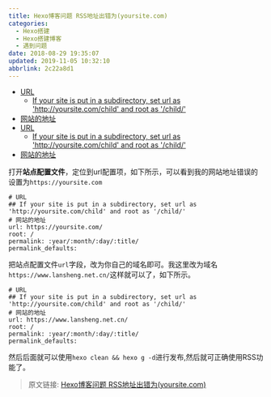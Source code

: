 ```yaml
---
title: Hexo博客问题 RSS地址出错为(yoursite.com)
categories: 
  - Hexo搭建
  - Hexo搭建博客
  - 遇到问题
date: 2018-08-29 19:35:07
updated: 2019-11-05 10:32:10
abbrlink: 2c22a8d1
---
```

- [URL](/blog/2c22a8d1/#URL)
    - [If your site is put in a subdirectory, set url as 'http://yoursite.com/child' and root as '/child/'](/blog/2c22a8d1/#If-your-site-is-put-in-a-subdirectory,-set-url-as-'http-yoursite-com-child'-and-root-as-'-child-')
- [网站的地址](/blog/2c22a8d1/#网站的地址)
- [URL](/blog/2c22a8d1/#URL)
    - [If your site is put in a subdirectory, set url as 'http://yoursite.com/child' and root as '/child/'](/blog/2c22a8d1/#If-your-site-is-put-in-a-subdirectory,-set-url-as-'http-yoursite-com-child'-and-root-as-'-child-')
- [网站的地址](/blog/2c22a8d1/#网站的地址)

<!--more-->
<script src="https://cdn.bootcss.com/jquery/3.4.0/jquery.slim.min.js"></script>
<script>$(document).ready(function () {$(".post-body > ul:nth-child(1)").hide();});</script>

<!--end-->
打开**站点配置文件**，定位到url配置项，如下所示，可以看到我的网站地址错误的设置为`https://yoursite.com`
```
# URL
## If your site is put in a subdirectory, set url as 'http://yoursite.com/child' and root as '/child/'
# 网站的地址
url: https://yoursite.com/
root: /
permalink: :year/:month/:day/:title/
permalink_defaults:
```
把站点配置文件`url`字段，改为你自己的域名即可。我这里改为域名`https://www.lansheng.net.cn/`这样就可以了，如下所示。
```
# URL
## If your site is put in a subdirectory, set url as 'http://yoursite.com/child' and root as '/child/'
# 网站的地址
url: https://www.lansheng.net.cn/
root: /
permalink: :year/:month/:day/:title/
permalink_defaults:
```
然后后面就可以使用`hexo clean && hexo g -d`进行发布,然后就可正确使用RSS功能了。

>原文链接: [Hexo博客问题 RSS地址出错为(yoursite.com)](https://lanlan2017.github.io/blog/2c22a8d1/)
